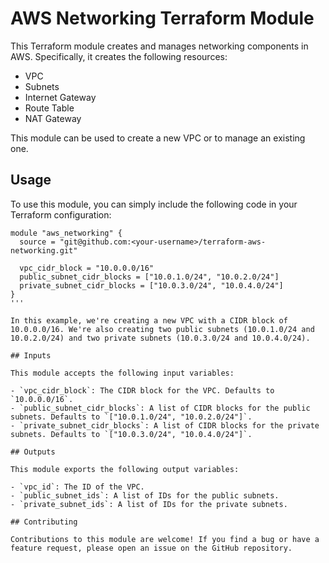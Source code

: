 # AWS Networking Terraform Module

This Terraform module creates and manages networking components in AWS. Specifically, it creates the following resources:

- VPC
- Subnets
- Internet Gateway
- Route Table
- NAT Gateway

This module can be used to create a new VPC or to manage an existing one.

## Usage

To use this module, you can simply include the following code in your Terraform configuration:

```hcl
module "aws_networking" {
  source = "git@github.com:<your-username>/terraform-aws-networking.git"

  vpc_cidr_block = "10.0.0.0/16"
  public_subnet_cidr_blocks = ["10.0.1.0/24", "10.0.2.0/24"]
  private_subnet_cidr_blocks = ["10.0.3.0/24", "10.0.4.0/24"]
}
'''

In this example, we're creating a new VPC with a CIDR block of 10.0.0.0/16. We're also creating two public subnets (10.0.1.0/24 and 10.0.2.0/24) and two private subnets (10.0.3.0/24 and 10.0.4.0/24).

## Inputs

This module accepts the following input variables:

- `vpc_cidr_block`: The CIDR block for the VPC. Defaults to `10.0.0.0/16`.
- `public_subnet_cidr_blocks`: A list of CIDR blocks for the public subnets. Defaults to `["10.0.1.0/24", "10.0.2.0/24"]`.
- `private_subnet_cidr_blocks`: A list of CIDR blocks for the private subnets. Defaults to `["10.0.3.0/24", "10.0.4.0/24"]`.

## Outputs

This module exports the following output variables:

- `vpc_id`: The ID of the VPC.
- `public_subnet_ids`: A list of IDs for the public subnets.
- `private_subnet_ids`: A list of IDs for the private subnets.

## Contributing

Contributions to this module are welcome! If you find a bug or have a feature request, please open an issue on the GitHub repository.
